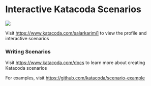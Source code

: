 # Interactive Katacoda Scenarios

[![](http://shields.katacoda.com/katacoda/salarkarimi1/count.svg)](https://www.katacoda.com/salarkarimi1 "Get your profile on Katacoda.com")

Visit https://www.katacoda.com/salarkarimi1 to view the profile and interactive scenarios

### Writing Scenarios
Visit https://www.katacoda.com/docs to learn more about creating Katacoda scenarios

For examples, visit https://github.com/katacoda/scenario-example
